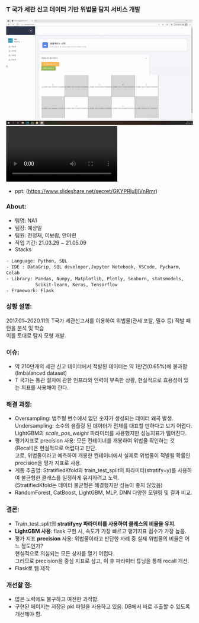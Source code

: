 ### T 국가 세관 신고 데이터 기반 위법물 탐지 서비스 개발

<img src="https://github.com/erdosnumber0/project2/blob/master/practice/%EC%8B%9C%EC%97%B0%20gif.gif"/>

<video src='https://github.com/erdosnumber0/project2/blob/master/practice/NA1_%EB%8D%B0%EB%AA%A8%EC%8B%9C%EC%97%B0%EC%98%81%EC%83%81.mp4'>
</video>


- ppt: (https://www.slideshare.net/secret/GKYPRluBlVnRmr)




### About: 

- 팀명: NA1
- 팀장: 예상일
- 팀원: 전정재, 이보람, 안아련
- 작업 기간: 21.03.29 ~ 21.05.09
- Stacks
```
- Language: Python, SQL
- IDE : DataGrip, SQL developer,Jupyter Notebook, VSCode, Pycharm, Colab
- Library: Pandas, Numpy, Matplotlib, Plotly, Seaborn, statsmodels, 
           Scikit-learn, Keras, Tensorflow
- Framework: Flask
```



### 상황 설명:

2017.01~2020.11의 T국가 세관신고서를 이용하여 위법물(관세 포탈, 밀수 등) 적발 패턴을 분석 및 학습 \
이를 토대로 탐지 모형 개발.


### 이슈:

 - 약 210만개의 세관 신고 데이터에서 적발된 데이터는 약 1만건(0.65%)에 불과함(Imbalanced dataset)
 - T 국가는 통관 절차에 관한 인프라와 인력이 부족한 상황, 현실적으로 효용성이 있는 지표를 사용해야 한다. 



### 해결 과정:
- Oversampling: 범주형 변수에서 없던 숫자가 생성되는 데이터 왜곡 발생. \
  Undersampling: 소수의 샘플링 된 데이터가 전체를 대표할 만하다고 보기 어렵다. \
  LightGBM의 *scale_pos_weight* 파라미터를 사용했지만 성능지표가 떨어진다.
- 평가지표로 precision 사용: 모든 컨테이너를 개봉하여 위법물 확인하는 것(Recall)은 현실적으로 어렵다고 판단. \
고로, 위법물이라고 예측하여 개봉한 컨테이너에서 실제로 위법물이 적발될 확률인 precision을 평가 지표로 사용.
- 계통 추출법: StratifiedKfold와 train_test_split의 파라미터(stratify=y)를 사용하여 불균형한 클래스를 일정하게 유지하려고 노력.\
  (StratifiedKfold는 데이터 불균형은 해결했지만 성능이 좋지 않았음)
- RandomForest, CatBoost, LightGBM, MLP, DNN 다양한 모델링 및 결과 비교.



### 결론:
- Train_test_split의 **stratify=y 파라미터를 사용하여 클래스의 비율을 유지**.
- **LightGBM 사용**: flask 구현 시, 속도가 가장 빠르고 평가지표 점수가 가장 높음.
- 평가 지표 **precision** 사용: 위법물이라고 판단한 사례 중 실제 위법물의 비율은 어느 정도인가? \
  현실적으로 의심되는 모든 상자를 열기 어렵다. \
  그러므로 precision을 중심 지표로 삼고, 이 후 파라미터 튜닝을 통해 recall 개선.
- Flask로 웹 제작 


### 개선할 점:
- 많은 노력에도 불구하고 여전한 과적합.
- 구현된 페이지는 저장된 pkl 파일을 사용하고 있음. DB에서 바로 추출할 수 있도록 개선해야 함.
